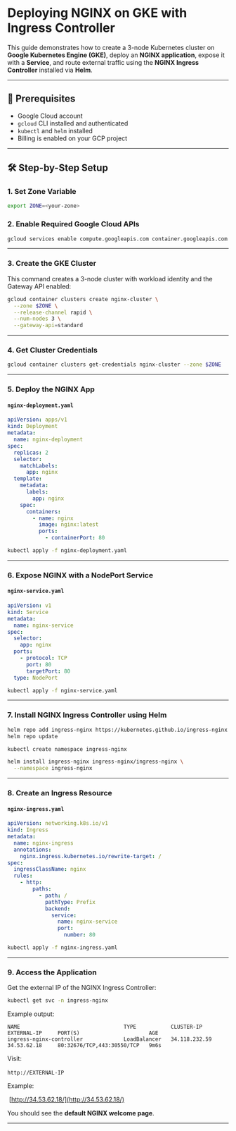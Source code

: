 # Deploying NGINX on GKE with Ingress Controller

This guide demonstrates how to create a 3-node Kubernetes cluster on **Google Kubernetes Engine (GKE)**, deploy an **NGINX application**, expose it with a **Service**, and route external traffic using the **NGINX Ingress Controller** installed via **Helm**.

---

## 🧱 Prerequisites

* Google Cloud account
* `gcloud` CLI installed and authenticated
* `kubectl` and `helm` installed
* Billing is enabled on your GCP project

---

## 🛠️ Step-by-Step Setup

### 1. Set Zone Variable

```bash
export ZONE=<your-zone>
```

### 2. Enable Required Google Cloud APIs

```bash
gcloud services enable compute.googleapis.com container.googleapis.com
```

---

### 3. Create the GKE Cluster

This command creates a 3-node cluster with workload identity and the Gateway API enabled:

```bash
gcloud container clusters create nginx-cluster \
  --zone $ZONE \
  --release-channel rapid \
  --num-nodes 3 \
  --gateway-api=standard
```

---

### 4. Get Cluster Credentials

```bash
gcloud container clusters get-credentials nginx-cluster --zone $ZONE
```

---

### 5. Deploy the NGINX App

#### `nginx-deployment.yaml`

```yaml
apiVersion: apps/v1
kind: Deployment
metadata:
  name: nginx-deployment
spec:
  replicas: 2
  selector:
    matchLabels:
      app: nginx
  template:
    metadata:
      labels:
        app: nginx
    spec:
      containers:
        - name: nginx
          image: nginx:latest
          ports:
            - containerPort: 80
```

```bash
kubectl apply -f nginx-deployment.yaml
```

---

### 6. Expose NGINX with a NodePort Service

#### `nginx-service.yaml`

```yaml
apiVersion: v1
kind: Service
metadata:
  name: nginx-service
spec:
  selector:
    app: nginx
  ports:
    - protocol: TCP
      port: 80
      targetPort: 80
  type: NodePort
```

```bash
kubectl apply -f nginx-service.yaml
```

---

### 7. Install NGINX Ingress Controller using Helm

```bash
helm repo add ingress-nginx https://kubernetes.github.io/ingress-nginx
helm repo update

kubectl create namespace ingress-nginx

helm install ingress-nginx ingress-nginx/ingress-nginx \
  --namespace ingress-nginx
```

---

### 8. Create an Ingress Resource

#### `nginx-ingress.yaml`

```yaml
apiVersion: networking.k8s.io/v1
kind: Ingress
metadata:
  name: nginx-ingress
  annotations:
    nginx.ingress.kubernetes.io/rewrite-target: /
spec:
  ingressClassName: nginx
  rules:
    - http:
        paths:
          - path: /
            pathType: Prefix
            backend:
              service:
                name: nginx-service
                port:
                  number: 80
```

```bash
kubectl apply -f nginx-ingress.yaml
```

---

### 9. Access the Application

Get the external IP of the NGINX Ingress Controller:

```bash
kubectl get svc -n ingress-nginx
```

Example output:

```
NAME                                 TYPE           CLUSTER-IP       EXTERNAL-IP     PORT(S)                      AGE
ingress-nginx-controller             LoadBalancer   34.118.232.59    34.53.62.18     80:32676/TCP,443:30550/TCP   9m6s
```

Visit:

`http://EXTERNAL-IP` 

Example:

 [http://34.53.62.18/](http://34.53.62.18/)

You should see the **default NGINX welcome page**.

---
